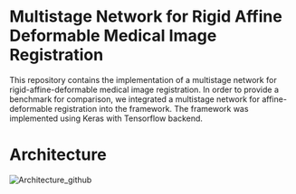 # Multistage Network for Rigid Affine Deformable Medical Image Registration
This repository contains the implementation of a multistage network for rigid-affine-deformable medical image registration.
In order to provide a benchmark for comparison, we integrated a multistage network for affine-deformable registration into the framework. 
The framework was implemented using Keras with Tensorflow backend.

# Architecture
![Architecture_github](https://github.com/Computer-Assisted-Clinical-Medicine/Multistage_Network_for_Rigid_Affine_Deformable_Medical_Image_Registration/assets/129390849/20de7e14-087d-4e9a-9e39-ddd293ed8b78)

